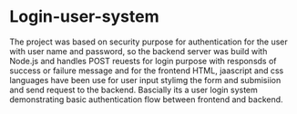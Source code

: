# Login-user-system
The project was based on security purpose for authentication for the user with user name and password, so the backend server  was build with Node.js and handles POST reuests for login purpose with responsds of success or failure message and for the frontend HTML, jaascript and css languages have been use for user input stylimg the form and submisiion and send request to the backend. Bascially its a user login system demonstrating basic authentication flow between frontend and backend.
